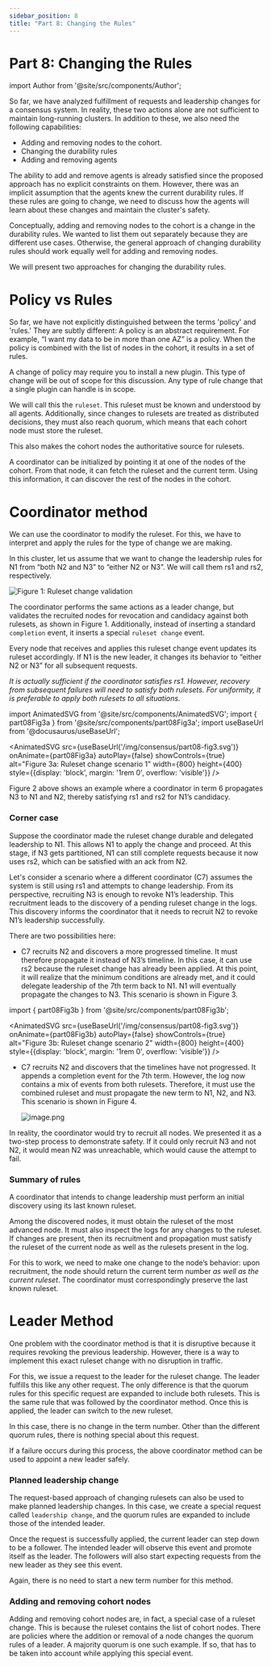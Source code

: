 ```yaml
---
sidebar_position: 8
title: "Part 8: Changing the Rules"
---
```


# Part 8: Changing the Rules

import Author from '@site/src/components/Author';

<Author
  name="Sugu Sougoumarane"
  title="Creator of Multigres, Vitess"
  imageUrl="https://github.com/sougou.png"
/>

So far, we have analyzed fulfillment of requests and leadership changes for a consensus system. In reality, these two actions alone are not sufficient to maintain long-running clusters. In addition to these, we also need the following capabilities:

- Adding and removing nodes to the cohort.
- Changing the durability rules
- Adding and removing agents

The ability to add and remove agents is already satisfied since the proposed approach has no explicit constraints on them. However, there was an implicit assumption that the agents knew the current durability rules. If these rules are going to change, we need to discuss how the agents will learn about these changes and maintain the cluster's safety.

Conceptually, adding and removing nodes to the cohort is a change in the durability rules. We wanted to list them out separately because they are different use cases. Otherwise, the general approach of changing durability rules should work equally well for adding and removing nodes.

We will present two approaches for changing the durability rules.

# Policy vs Rules

So far, we have not explicitly distinguished between the terms 'policy' and 'rules.' They are subtly different: A policy is an abstract requirement. For example, “I want my data to be in more than one AZ” is a policy. When the policy is combined with the list of nodes in the cohort, it results in a set of rules.

A change of policy may require you to install a new plugin. This type of change will be out of scope for this discussion. Any type of rule change that a single plugin can handle is in scope.

We will call this the `ruleset`. This ruleset must be known and understood by all agents. Additionally, since changes to rulesets are treated as distributed decisions, they must also reach quorum, which means that each cohort node must store the ruleset.

This also makes the cohort nodes the authoritative source for rulesets.

A coordinator can be initialized by pointing it at one of the nodes of the cohort. From that node, it can fetch the ruleset and the current term. Using this information, it can discover the rest of the nodes in the cohort.

# Coordinator method

We can use the coordinator to modify the ruleset. For this, we have to interpret and apply the rules for the type of change we are making.

In this cluster, let us assume that we want to change the leadership rules for N1 from “both N2 and N3” to “either N2 or N3”. We will call them rs1 and rs2, respectively.

![Figure 1: Ruleset change validation](/img/consensus/part08-fig1.svg)

The coordinator performs the same actions as a leader change, but validates the recruited nodes for revocation and candidacy against both rulesets, as shown in Figure 1. Additionally, instead of inserting a standard `completion` event, it inserts a special `ruleset change` event.

Every node that receives and applies this ruleset change event updates its ruleset accordingly. If N1 is the new leader, it changes its behavior to “either N2 or N3” for all subsequent requests.

*It is actually sufficient if the coordinator satisfies rs1. However, recovery from subsequent failures will need to satisfy both rulesets. For uniformity, it is preferable to apply both rulesets to all situations.*

import AnimatedSVG from '@site/src/components/AnimatedSVG';
import { part08Fig3a } from '@site/src/components/part08Fig3a';
import useBaseUrl from '@docusaurus/useBaseUrl';

<AnimatedSVG
  src={useBaseUrl('/img/consensus/part08-fig3.svg')}
  onAnimate={part08Fig3a}
  autoPlay={false}
  showControls={true}
  alt="Figure 3a: Ruleset change scenario 1"
  width={800}
  height={400}
  style={{display: 'block', margin: '1rem 0', overflow: 'visible'}}
/>

Figure 2 above shows an example where a coordinator in term 6 propagates N3 to N1 and N2, thereby satisfying rs1 and rs2 for N1’s candidacy.

### Corner case

Suppose the coordinator made the ruleset change durable and delegated leadership to N1. This allows N1 to apply the change and proceed. At this stage, if N3 gets partitioned, N1 can still complete requests because it now uses rs2, which can be satisfied with an ack from N2.

Let's consider a scenario where a different coordinator (C7) assumes the system is still using rs1 and attempts to change leadership. From its perspective, recruiting N3 is enough to revoke N1’s leadership. This recruitment leads to the discovery of a pending ruleset change in the logs. This discovery informs the coordinator that it needs to recruit N2 to revoke N1’s leadership successfully.

There are two possibilities here:

- C7 recruits N2 and discovers a more progressed timeline. It must therefore propagate it instead of N3’s timeline. In this case, it can use rs2 because the ruleset change has already been applied. At this point, it will realize that the minimum conditions are already met, and it could delegate leadership of the 7th term back to N1. N1 will eventually propagate the changes to N3. This scenario is shown in Figure 3.

import { part08Fig3b } from '@site/src/components/part08Fig3b';

<AnimatedSVG
  src={useBaseUrl('/img/consensus/part08-fig3.svg')}
  onAnimate={part08Fig3b}
  autoPlay={false}
  showControls={true}
  alt="Figure 3b: Ruleset change scenario 2"
  width={800}
  height={400}
  style={{display: 'block', margin: '1rem 0', overflow: 'visible'}}
/>

- C7 recruits N2 and discovers that the timelines have not progressed. It appends a completion event for the 7th term. However, the log now contains a mix of events from both rulesets. Therefore, it must use the combined ruleset and must propagate the new term to N1, N2, and N3. This scenario is shown in Figure 4.

    ![image.png](attachment:028cb910-c5b6-4cf3-b518-f90c685ac2f3:image.png)


In reality, the coordinator would try to recruit all nodes. We presented it as a two-step process to demonstrate safety. If it could only recruit N3 and not N2, it would mean N2 was unreachable, which would cause the attempt to fail.

### Summary of rules

A coordinator that intends to change leadership must perform an initial discovery using its last known ruleset.

Among the discovered nodes, it must obtain the ruleset of the most advanced node. It must also inspect the logs for any changes to the ruleset. If changes are present, then its recruitment and propagation must satisfy the ruleset of the current node as well as the rulesets present in the log.

For this to work, we need to make one change to the node’s behavior: upon recruitment, the node should return the current term number *as well as the current ruleset*. The coordinator must correspondingly preserve the last known ruleset.

# Leader Method

One problem with the coordinator method is that it is disruptive because it requires revoking the previous leadership. However, there is a way to implement this exact ruleset change with no disruption in traffic.

For this, we issue a request to the leader for the ruleset change. The leader fulfills this like any other request. The only difference is that the quorum rules for this specific request are expanded to include both rulesets. This is the same rule that was followed by the coordinator method. Once this is applied, the leader can switch to the new ruleset.

In this case, there is no change in the term number. Other than the different quorum rules, there is nothing special about this request.

If a failure occurs during this process, the above coordinator method can be used to appoint a new leader safely.

### Planned leadership change

The request-based approach of changing rulesets can also be used to make planned leadership changes. In this case, we create a special request called `leadership change`, and the quorum rules are expanded to include those of the intended leader.

Once the request is successfully applied, the current leader can step down to be a follower. The intended leader will observe this event and promote itself as the leader. The followers will also start expecting requests from the new leader as they see this event.

Again, there is no need to start a new term number for this method.

### Adding and removing cohort nodes

Adding and removing cohort nodes are, in fact, a special case of a ruleset change. This is because the ruleset contains the list of cohort nodes. There are policies where the addition or removal of a node changes the quorum rules of a leader. A majority quorum is one such example. If so, that has to be taken into account while applying this special event.
